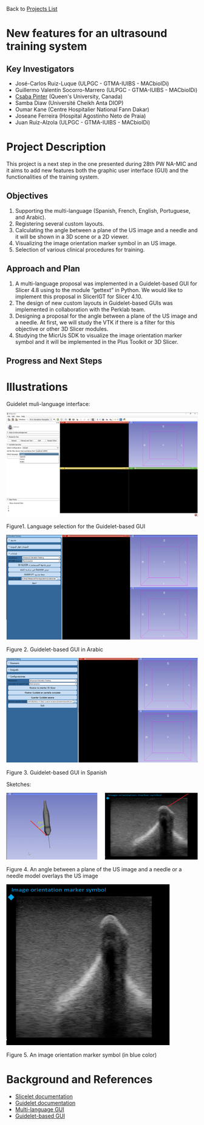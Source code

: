 Back to [Projects List](../../README.md#ProjectsList)

# New features for an ultrasound training system

## Key Investigators

- José-Carlos Ruiz-Luque (ULPGC - GTMA-IUIBS - MACbioIDi)
- Guillermo Valentín Socorro-Marrero (ULPGC - GTMA-IUIBS - MACbioIDi)
- [Csaba Pinter](http://perk.cs.queensu.ca/users/pinter) (Queen's University, Canada)
- Samba Diaw (Université Cheikh Anta DIOP)
- Oumar Kane (Centre Hospitalier National Fann Dakar)
- Joseane Ferreira (Hospital Agostinho Neto de Praia)
- Juan Ruiz-Alzola (ULPGC - GTMA-IUIBS - MACbioIDi)

# Project Description

This project is a next step in the one presented during 28th PW NA-MIC and it aims to add new features both the graphic user interface (GUI) and the functionalities of the training system.

## Objectives

1. Supporting the multi-language (Spanish, French, English, Portuguese, and Arabic). 
2. Registering several custom layouts. 
3. Calculating the angle between a plane of the US image and a needle and it will be shown in a 3D scene or a 2D viewer.
4. Visualizing the image orientation marker symbol in an US image.
5. Selection of various clinical procedures for training. 


## Approach and Plan

1. A multi-language proposal was implemented in a Guidelet-based GUI for Slicer 4.8 using to the module “gettext” in Python. We would like to implement this proposal in SlicerIGT for Slicer 4.10.
2. The design of new custom layouts in Guidelet-based GUIs was implemented in collaboration with the Perklab team.
3. Designing a proposal for the angle between a plane of the US image and a needle. At first, we will study the VTK if there is a filter for this objective or other 3D Slicer modules.
4. Studying the MicrUs SDK to visualize the image orientation marker symbol and it will be implemented in the Plus Toolkit or 3D Slicer. 

## Progress and Next Steps


# Illustrations

Guidelet muli-language interface:

<img src="MultilanguageGUI.png"  >

Figure1. Language selection for the Guidelet-based GUI 

<img src="MultilanguageArabic.png"  >

Figure 2. Guidelet-based GUI in Arabic 

<img src="MultilanguageSpanish.png" >

Figure 3. Guidelet-based GUI in Spanish

Sketches:

<img src="SketchAngleandNeedleOverlayUSimage.png" > 

Figure 4.  An angle between a plane of the US image and a needle or a needle model overlays the US image

<img src="ImageOrientationMarkerSymbol.png" width="430" height="422" >

Figure 5. An image orientation marker symbol (in blue color)


# Background and References

-	[Slicelet documentation](https://www.slicer.org/wiki/Documentation/Nightly/Developers/Slicelets)
-	[Guidelet documentation](http://www.slicerigt.org/wp/developer-tutorial/)
-	[Multi-language GUI](https://github.com/mt4sd/UltrasoundTrainingSystem/tree/i18n_l10n)
-	[Guidelet-based GUI](https://github.com/mt4sd/UltrasoundTrainingSystem/tree/master)

